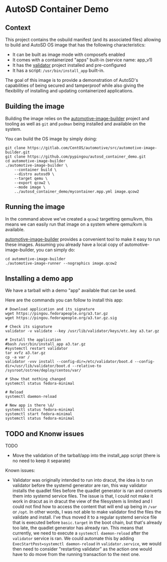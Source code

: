 AutoSD Container Demo
=====================

Context
-------

This project contains the osbuild manifest (and its associated files)
allowing to build and AutoSD OS image that has the following
characteristics:
* It can be built as image mode with composefs enabled
* It comes with a containerized "apps" built-in (service name: app_v1)
* It has the [validator](https://github.com/containers/validator) project
  installed and pre-configured
* It has a script: `/usr/bin/install_app` built-in.

The goal of this image is to provide a demonstration of AutoSD's
capabilities of being secured and tamperproof while also giving the
flexibility of installing and updating containerized applications.

Building the image
------------------

Building the image relies on the [automotive-image-builder](https://gitlab.com/CentOS/automotive/src/automotive-image-builder)
project and tooling as well as `git` and `podman` being installed and
available on the system.

You can build the OS image by simply doing:

```
git clone https://gitlab.com/CentOS/automotive/src/automotive-image-builder.git
git clone https://github.com/pypingou/autosd_container_demo.git
cd automotive-image-builder
./automotive-image-builder \
    --container build \
    --distro autosd9 \
    --target qemu \
    --export qcow2 \
    --mode image \
    ../autosd_container_demo/mycontainer.mpp.yml image.qcow2
```

Running the image
-----------------

In the command above we've created a `qcow2` targetting qemu/kvm, this
means we can easily run that image on a system where qemu/kvm is available.

[automotive-image-builder](https://gitlab.com/CentOS/automotive/src/automotive-image-builder)
provides a convenient tool to make it easy to run these images.
Assuming you already have a local copy of automotive-image-builder, you
can simply do:

```
cd automotive-image-builder
./automotive-image-runner --nographics image.qcow2
```

Installing a demo app
---------------------

We have a tarball with a demo "app" available that can be used.

Here are the commands you can follow to install this app:

```
# Download application and its signature
wget https://pingou.fedorapeople.org/a3.tar.gz
wget https://pingou.fedorapeople.org/a3.tar.gz.sig

# Check its signature
validator -v validate --key /usr/lib/validator/keys/etc.key a3.tar.gz

# Install the application
#bash /usr/bin/install_app a3.tar.gz
#systemctl restart validator
tar xvfz a3.tar.gz
cp -a var /
validator -vvv install --config-dir=/etc/validator/boot.d --config-dir=/usr/lib/validator/boot.d --relative-to /sysroot/ostree/deploy/centos/var/

# Show that nothing changed
systemctl status fedora-minimal

# Reload
systemctl daemon-reload

# New app is there \ó/
systemctl status fedora-minimal
systemctl start fedora-minimal
systemctl status fedora-minimal
```

TODO and Knonw issues
---------------------

TODO
* Move the validation of the tarball/app into the install_app script
  (there is no need to keep it separate)

Known issues:
* Validator was originally intended to run into dracut, the idea is to run
  validator before the systemd generator are ran, this way validator
  installs the quadlet files before the quadlet generator is ran and
  converts them into systemd service files. The issue is that, I could not
  make it work in dracut as in dracut the view of the filesystem is limited
  and I could not find how to access the content that will end up being
  in `/var` or `/opt`. In other words, I was not able to make validator
  find the files the validate and install. I've thus moved it to a regular
  systemd service file that is executed before `basic.target` in the boot
  chain, but that's already too late, the quadlet generator has already
  ran. This means that currently, we need to execute a `systemctl daemon-reload`
  after the `validator` service is ran. We could automate this by adding
  `ExecStartPost=systemctl daemon-reload` in `validator.service`, we would
  then need to consider "restarting validator" as the action one would have
  to do move from the running transaction to the next one.
